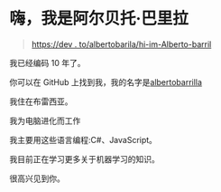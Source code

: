 # 嗨，我是阿尔贝托·巴里拉

> [https://dev . to/albertobarila/hi-im-Alberto-barril](https://dev.to/albertobarrila/hi-im-alberto-barril)

我已经编码 10 年了。

你可以在 GitHub 上找到我，我的名字是[albertobarrilla](https://github.com/albertobarrila)

我住在布雷西亚。

我为电脑进化而工作

我主要用这些语言编程:C#、JavaScript。

我目前正在学习更多关于机器学习的知识。

很高兴见到你。